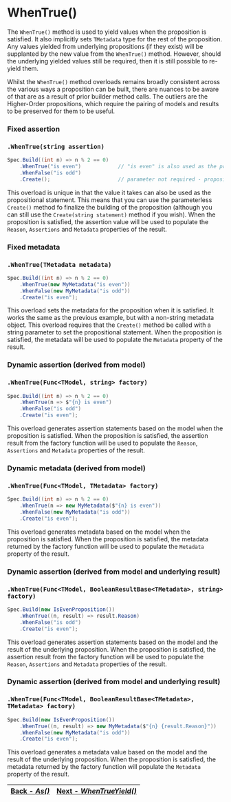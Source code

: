 ﻿# WhenTrue()

The `WhenTrue()` method is used to yield values when the proposition is satisfied. It also implicitly sets `TMetadata`
type for the rest of the proposition. Any values yielded from underlying propositions (if they exist) will be supplanted
by the new value from the
`WhenTrue()` method. However, should the underlying yielded values still be required, then it is still possible to
re-yield them.

Whilst the `WhenTrue()` method overloads remains broadly consistent across the various ways a proposition can be built,
there are nuances to be aware of that are as a result of prior builder method calls. The outliers are the Higher-Order
propositions, which require the pairing of models and results to be preserved for them to be useful.

### Fixed assertion

### `.WhenTrue(string assertion)`

```csharp
Spec.Build((int n) => n % 2 == 0)
    .WhenTrue("is even")            // "is even" is also used as the propositional statement
    .WhenFalse("is odd")
    .Create();                      // parameter not required - propositional statement is already provided
```

This overload is unique in that the value it takes can also be used as the propositional statement. This means that you
can use the parameterless `Create()` method fo finalize the building of the proposition
(although you can still use the `Create(string statement)` method if you wish). When the proposition is satisfied, the
assertion value will be used to populate the `Reason`, `Assertions` and
`Metadata` properties of the result.

### Fixed metadata

### `.WhenTrue(TMetadata metadata)`

```csharp
Spec.Build((int n) => n % 2 == 0)
    .WhenTrue(new MyMetadata("is even"))
    .WhenFalse(new MyMetadata("is odd"))
    .Create("is even");
```

This overload sets the metadata for the proposition when it is satisfied. It works the same as the previous example, but
with a non-string metadata object. This overload requires that the `Create()` method be called with a string parameter
to set the propositional statement. When the proposition is satisfied, the metadata will be used to populate
the `Metadata` property of the result.

### Dynamic assertion (derived from model)

### `.WhenTrue(Func<TModel, string> factory)`

```csharp
Spec.Build((int n) => n % 2 == 0)
    .WhenTrue(n => $"{n} is even")
    .WhenFalse("is odd")
    .Create("is even");
```

This overload generates assertion statements based on the model when the proposition is satisfied. When the proposition
is satisfied, the assertion result from the factory function will be used to populate the
`Reason`, `Assertions` and `Metadata` properties of the result.

### Dynamic metadata (derived from model)

### `.WhenTrue(Func<TModel, TMetadata> factory)`

```csharp
Spec.Build((int n) => n % 2 == 0)
    .WhenTrue(n => new MyMetadata($"{n} is even"))
    .WhenFalse(new MyMetadata("is odd"))
    .Create("is even");
```

This overload generates metadata based on the model when the proposition is satisfied. When the proposition is
satisfied, the metadata returned by the factory function will be used to populate the
`Metadata` property of the result.

### Dynamic assertion (derived from model and underlying result)

### `.WhenTrue(Func<TModel, BooleanResultBase<TMetadata>, string> factory)`

```csharp
Spec.Build(new IsEvenProposition())
    .WhenTrue((n, result) => result.Reason)
    .WhenFalse("is odd")
    .Create("is even");
```

This overload generates assertion statements based on the model and the result of the underlying proposition. When the
proposition is satisfied, the assertion result from the factory function will be used to populate the
`Reason`, `Assertions` and `Metadata` properties of the result.

### Dynamic assertion (derived from model and underlying result)

### `.WhenTrue(Func<TModel, BooleanResultBase<TMetadata>, TMetadata> factory)`

```csharp
Spec.Build(new IsEvenProposition())
    .WhenTrue((n, result) => new MyMetadata($"{n} {result.Reason}"))
    .WhenFalse(new MyMetadata("is odd"))
    .Create("is even");
```

This overload generates a metadata value based on the model and the result of the underlying proposition. When the
proposition is satisfied, the metadata returned by the factory function will populate the `Metadata` property of the
result.

| [Back - _As()_](./As.md) | [Next - _WhenTrueYield()_](./WhenTrueYield.md) |
|:------------------------:|:----------------------------------------------:|